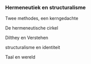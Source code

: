 ### Hermeneutiek en structuralisme

Twee methodes, een kerngedachte 

De hermeneutische cirkel

Dilthey en Verstehen

structuralisme en identiteit

Taal en wereld






